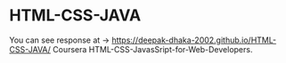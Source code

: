 # HTML-CSS-JAVA
You can see response at -> https://deepak-dhaka-2002.github.io/HTML-CSS-JAVA/
Coursera HTML-CSS-JavasSript-for-Web-Developers.
